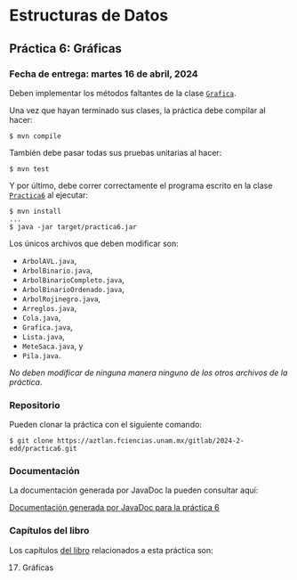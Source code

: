 Estructuras de Datos
====================

Práctica 6: Gráficas
--------------------

### Fecha de entrega: martes 16 de abril, 2024

Deben implementar los métodos faltantes de la clase
[`Grafica`](https://aztlan.fciencias.unam.mx/gitlab/2024-2-edd/practica6/-/blob/main/src/main/java/mx/unam/ciencias/edd/Grafica.java).

Una vez que hayan terminado sus clases, la práctica debe compilar al hacer:

```
$ mvn compile
```

También debe pasar todas sus pruebas unitarias al hacer:

```
$ mvn test
```

Y por último, debe correr correctamente el programa escrito en la clase
[`Practica6`](https://aztlan.fciencias.unam.mx/gitlab/2024-2-edd/practica6/-/blob/main/src/main/java/mx/unam/ciencias/edd/Practica6.java)
al ejecutar:

```
$ mvn install
...
$ java -jar target/practica6.jar
```

Los únicos archivos que deben modificar son:

* `ArbolAVL.java`,
* `ArbolBinario.java`,
* `ArbolBinarioCompleto.java`,
* `ArbolBinarioOrdenado.java`,
* `ArbolRojinegro.java`,
* `Arreglos.java`,
* `Cola.java`,
* `Grafica.java`,
* `Lista.java`,
* `MeteSaca.java`, y
* `Pila.java`.

*No deben modificar de ninguna manera ninguno de los otros archivos de la
práctica*.

### Repositorio

Pueden clonar la práctica con el siguiente comando:

```
$ git clone https://aztlan.fciencias.unam.mx/gitlab/2024-2-edd/practica6.git
```

### Documentación

La documentación generada por JavaDoc la pueden consultar aquí:

[Documentación generada por JavaDoc para la práctica
6](https://aztlan.fciencias.unam.mx/~canek/2024-2-edd/practica6/apidocs/index.html)

### Capítulos del libro

Los capítulos [del
libro](https://tienda.fciencias.unam.mx/es/home/437-estructuras-de-datos-con-java-moderno-9786073009157.html)
relacionados a esta práctica son:

17. Gráficas

